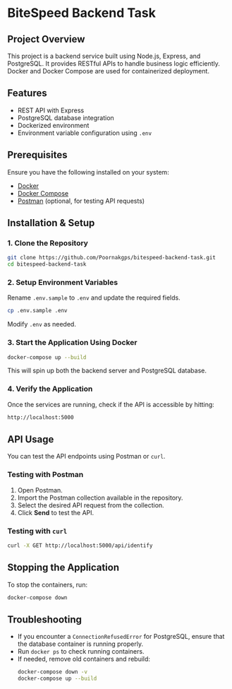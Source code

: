 # BiteSpeed Backend Task

## Project Overview
This project is a backend service built using Node.js, Express, and PostgreSQL. It provides RESTful APIs to handle business logic efficiently. Docker and Docker Compose are used for containerized deployment.

## Features
- REST API with Express
- PostgreSQL database integration
- Dockerized environment
- Environment variable configuration using `.env`

## Prerequisites
Ensure you have the following installed on your system:
- [Docker](https://www.docker.com/get-started)
- [Docker Compose](https://docs.docker.com/compose/)
- [Postman](https://www.postman.com/) (optional, for testing API requests)

## Installation & Setup

### 1. Clone the Repository
```sh
git clone https://github.com/Poornakgps/bitespeed-backend-task.git
cd bitespeed-backend-task
```

### 2. Setup Environment Variables
Rename `.env.sample` to `.env` and update the required fields.
```sh
cp .env.sample .env
```
Modify `.env` as needed.

### 3. Start the Application Using Docker
```sh
docker-compose up --build
```
This will spin up both the backend server and PostgreSQL database.

### 4. Verify the Application
Once the services are running, check if the API is accessible by hitting:
```sh
http://localhost:5000
```

## API Usage
You can test the API endpoints using Postman or `curl`. 

### Testing with Postman
1. Open Postman.
2. Import the Postman collection available in the repository.
3. Select the desired API request from the collection.
4. Click **Send** to test the API.

### Testing with `curl`
```sh
curl -X GET http://localhost:5000/api/identify
```

## Stopping the Application
To stop the containers, run:
```sh
docker-compose down
```

## Troubleshooting
- If you encounter a `ConnectionRefusedError` for PostgreSQL, ensure that the database container is running properly.
- Run `docker ps` to check running containers.
- If needed, remove old containers and rebuild:
  ```sh
  docker-compose down -v
  docker-compose up --build
  ```

